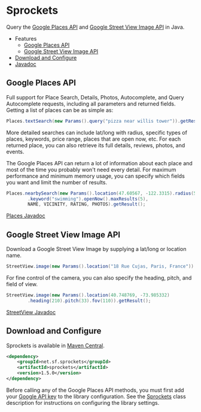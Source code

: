 Sprockets
=========

Query the [Google Places API][1] and [Google Street View Image API][2] in Java.

* Features
    * [Google Places API](#google-places-api)
    * [Google Street View Image API](#google-street-view-image-api)
* [Download and Configure](#download-and-configure)
* [Javadoc][3]

Google Places API
-----------------

Full support for Place Search, Details, Photos, Autocomplete, and Query Autocomplete requests, including all parameters and returned fields.  Getting a list of places can be as simple as:

```java
Places.textSearch(new Params().query("pizza near willis tower")).getResult();
```

More detailed searches can include lat/long with radius, specific types of places, keywords, price range, places that are open now, etc.  For each returned place, you can also retrieve its full details, reviews, photos, and events.

The Google Places API can return a lot of information about each place and most of the time you probably won't need every detail.  For maximum performance and minimum memory usage, you can specify which fields you want and limit the number of results.

```java
Places.nearbySearch(new Params().location(47.60567, -122.3315).radius(5000)
        .keyword("swimming").openNow().maxResults(5),
        NAME, VICINITY, RATING, PHOTOS).getResult();
```

[Places Javadoc][7]

Google Street View Image API
----------------------------

Download a Google Street View Image by supplying a lat/long or location name.

```java
StreetView.image(new Params().location("18 Rue Cujas, Paris, France")).getResult();
```

For fine control of the camera, you can also specify the heading, pitch, and field of view.

```java
StreetView.image(new Params().location(40.748769, -73.985332)
        .heading(210).pitch(33).fov(110)).getResult();
```

[StreetView Javadoc][8]

Download and Configure
----------------------

Sprockets is available in [Maven Central][4].

```xml
<dependency>
    <groupId>net.sf.sprockets</groupId>
    <artifactId>sprockets</artifactId>
    <version>1.5.0</version>
</dependency>
```

Before calling any of the Google Places API methods, you must first add your [Google API key][5] to the library configuration.  See the [Sprockets][6] class description for instructions on configuring the library settings.

[1]: https://developers.google.com/places/
[2]: https://developers.google.com/maps/documentation/streetview/
[3]: https://pushbit.github.io/sprockets/java/apidocs/
[4]: https://search.maven.org/#artifactdetails|net.sf.sprockets|sprockets|1.5.0|jar
[5]: https://code.google.com/apis/console/
[6]: https://pushbit.github.io/sprockets/java/apidocs/index.html?net/sf/sprockets/Sprockets.html
[7]: https://pushbit.github.io/sprockets/java/apidocs/index.html?net/sf/sprockets/google/Places.html
[8]: https://pushbit.github.io/sprockets/java/apidocs/index.html?net/sf/sprockets/google/StreetView.html
